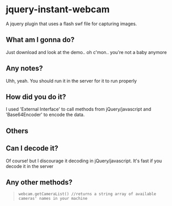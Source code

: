 jquery-instant-webcam
=====================

A jquery plugin that uses a flash swf file for capturing images.

What am I gonna do?
--

Just download and look at the demo.. oh c'mon.. you're not a baby anymore

Any notes?
--

Uhh, yeah. You should run it in the server for it to run properly


How did you do it?
--

I used 'External Interface' to call methods from jQuery/javascript and 'Base64Encoder' to encode the data.


Others
--

Can I decode it?
--
Of course! but I discourage it decoding in jQuery/javascript. It's fast if you decode it in the server

Any other methods?
--
>     webcam.getCameraList() //returns a string array of available cameras' names in your machine




